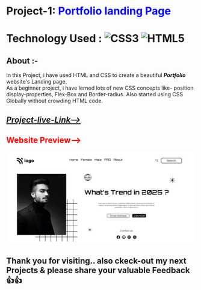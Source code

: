 # Project-1: <span style="color:blue"> **Portfolio landing Page**</span>
# Technology Used : ![CSS3](https://img.shields.io/badge/css3-%231572B6.svg?style=for-the-badge&logo=css3&logoColor=white) ![HTML5](https://img.shields.io/badge/html5-%23E34F26.svg?style=for-the-badge&logo=html5&logoColor=white)

##  **About** :- 
In this Project, i have used HTML and CSS to create a beautiful ***Portfolio*** website's Landing page.  
As a beginner project, i have lerned lots of new CSS  concepts like- position display-properties, Flex-Box and Border-radius. Also started using CSS Globally without crowding HTML code. 

## [***Project-live-Link-->***](https://portfoilohomepage.netlify.app/) 

## <span style="color:red"> **Website Preview-->**</span>
![Home-Page](./assets/Thumbnail.png)

## Thank you for visiting.. also ckeck-out my next Projects & please share your valuable Feedback 👍👍    
